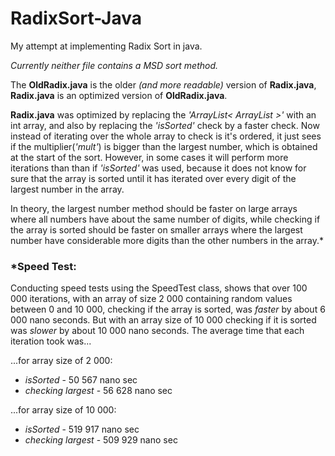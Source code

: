 # RadixSort-Java
My attempt at implementing Radix Sort in java.

*Currently neither file contains a MSD sort method.*

The **OldRadix.java** is the older *(and more readable)* version of **Radix.java**, **Radix.java** is an optimized version of **OldRadix.java**.

**Radix.java** was optimized by replacing the *'ArrayList< ArrayList<Integer> >'* with an int array, and also by replacing the *'isSorted'* check by a faster check.
Now instead of iterating over the whole array to check is it's ordered, it just sees if the multiplier(*'mult'*) is bigger than the largest number, which is obtained at the start of the sort.
However, in some cases it will perform more iterations than than if *'isSorted'* was used, because it does not know for sure
that the array is sorted until it has iterated over every digit of the largest number in the array.

In theory, the largest number method should be faster on large arrays where all numbers have about the same number of digits, while checking if the array is sorted should be faster
on smaller arrays where the largest number have considerable more digits than the other numbers in the array.\*

###  \*Speed Test:
Conducting speed tests using the SpeedTest class, shows that over 100 000 iterations, with an array of size 2 000 containing random values between 0 and 10 000, checking if the array
is sorted, was *faster* by about 6 000 nano seconds. But with an array size of 10 000 checking if it is sorted was *slower* by about 10 000 nano seconds.
The average time that each iteration took was...

...for array size of 2 000:
- *isSorted* - 50 567 nano sec
- *checking largest* - 56 628 nano sec

...for array size of 10 000:
- *isSorted* - 519 917 nano sec
- *checking largest* - 509 929 nano sec
